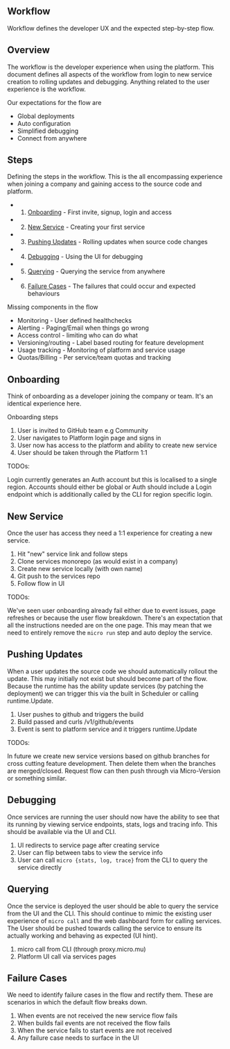 ## Workflow

Workflow defines the developer UX and the expected step-by-step flow.

## Overview

The workflow is the developer experience when using the platform. This document defines all 
aspects of the workflow from login to new service creation to rolling updates and debugging. 
Anything related to the user experience is the workflow.

Our expectations for the flow are

- Global deployments
- Auto configuration
- Simplified debugging
- Connect from anywhere

## Steps

Defining the steps in the workflow. This is the all encompassing experience when joining a 
company and gaining access to the source code and platform.

- 1. [Onboarding](#onboarding) - First invite, signup, login and access
- 2. [New Service](#new-service) - Creating your first service
- 3. [Pushing Updates](#pushing-updates) - Rolling updates when source code changes
- 4. [Debugging](#debugging) - Using the UI for debugging
- 5. [Querying](#querying) - Querying the service from anywhere
- 6. [Failure Cases](#failure-cases) - The failures that could occur and expected behaviours

Missing components in the flow

- Monitoring - User defined healthchecks
- Alerting - Paging/Email when things go wrong
- Access control - limiting who can do what
- Versioning/routing - Label based routing for feature development
- Usage tracking - Monitoring of platform and service usage
- Quotas/Billing - Per service/team quotas and tracking

## Onboarding

Think of onboarding as a developer joining the company or team. It's an identical experience here.

Onboarding steps

1. User is invited to GitHub team e.g Community
2. User navigates to Platform login page and signs in
3. User now has access to the platform and ability to create new service
4. User should be taken through the Platform 1:1

TODOs:

Login currently generates an Auth account but this is localised to a single region. Accounts should either 
be global or Auth should include a Login endpoint which is additionally called by the CLI for region specific login.

## New Service

Once the user has access they need a 1:1 experience for creating a new service.

1. Hit "new" service link and follow steps
2. Clone services monorepo (as would exist in a company)
3. Create new service locally (with own name)
4. Git push to the services repo
5. Follow flow in UI

TODOs:

We've seen user onboarding already fail either due to event issues, page refreshes or because the user flow breakdown. 
There's an expectation that all the instructions needed are on the one page. This may mean that we need to entirely 
remove the `micro run` step and auto deploy the service.

## Pushing Updates

When a user updates the source code we should automatically rollout the update. This may initially not exist but should become 
part of the flow. Because the runtime has the ability update services (by patching the deployment) we can trigger this 
via the built in Scheduler or calling runtime.Update.

1. User pushes to github and triggers the build
2. Build passed and curls /v1/github/events
3. Event is sent to platform service and it triggers runtime.Update

TODOs:

In future we create new service versions based on github branches for cross cutting feature development. Then 
delete them when the branches are merged/closed. Request flow can then push through via Micro-Version or something similar.

## Debugging

Once services are running the user should now have the ability to see that its running by viewing service endpoints, 
stats, logs and tracing info. This should be available via the UI and CLI.

1. UI redirects to service page after creating service
2. User can flip between tabs to view the service info
3. User can call `micro {stats, log, trace}` from the CLI to query the service directly

## Querying

Once the service is deployed the user should be able to query the service from the UI and the CLI. This should continue 
to mimic the existing user experience of `micro call` and the web dashboard form for calling services. The User should 
be pushed towards calling the service to ensure its actually working and behaving as expected (UI hint).

1. micro call from CLI (through proxy.micro.mu)
2. Platform UI call via services pages

## Failure Cases

We need to identify failure cases in the flow and rectify them. These are scenarios in which the default flow breaks down.

1. When events are not received the new service flow fails
2. When builds fail events are not received the flow fails
3. When the service fails to start events are not received
4. Any failure case needs to surface in the UI
